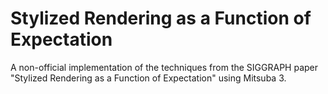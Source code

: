 # Stylized Rendering as a Function of Expectation

A non-official implementation of the techniques from the SIGGRAPH paper "Stylized Rendering as a Function of Expectation" using Mitsuba 3.
